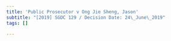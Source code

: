 ```yaml
---
title: 'Public Prosecutor v Ong Jie Sheng, Jason'
subtitle: "[2019] SGDC 129 / Decision Date: 24\_June\_2019"
tags: []

---
```

